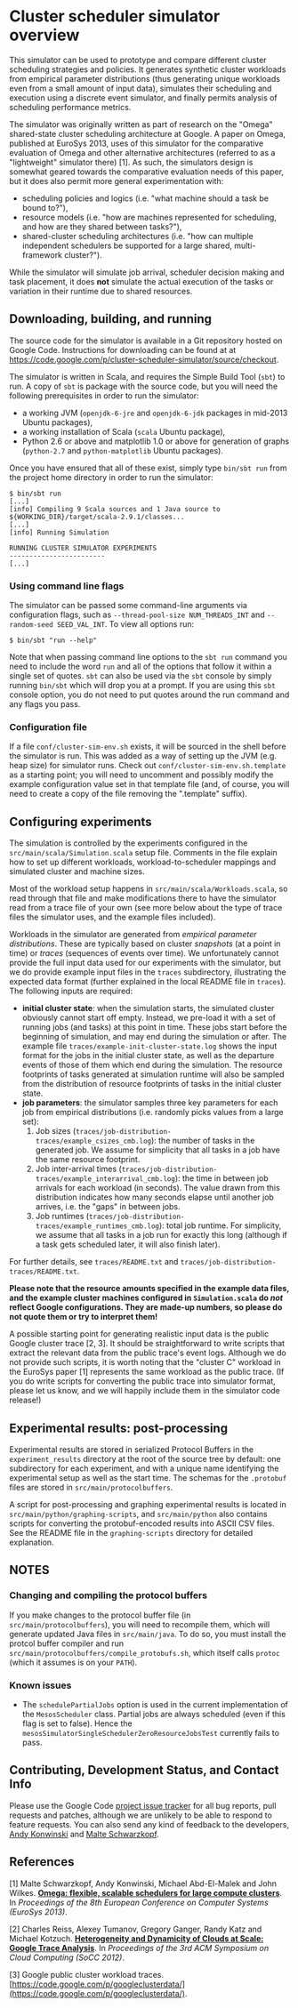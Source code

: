 # Cluster scheduler simulator overview

This simulator can be used to prototype and compare different cluster scheduling strategies and policies. It generates synthetic cluster workloads from empirical parameter distributions (thus generating unique workloads even from a small amount of input data), simulates their scheduling and execution using a discrete event simulator, and finally permits analysis of scheduling performance metrics.

The simulator was originally written as part of research on the "Omega" shared-state cluster scheduling architecture at Google. A paper on Omega, published at EuroSys 2013, uses of this simulator for the comparative evaluation of Omega and other alternative architectures (referred to as a "lightweight" simulator there) [1]. As such, the simulators design is somewhat geared towards the comparative evaluation needs of this paper, but it does also permit more general experimentation with:

 * scheduling policies and logics (i.e. "what machine should a task be bound to?"),
 * resource models (i.e. "how are machines represented for scheduling, and how are they shared between tasks?"),
 * shared-cluster scheduling architectures (i.e. "how can multiple independent schedulers be supported for a large shared, multi-framework cluster?").

While the simulator will simulate job arrival, scheduler decision making and task placement, it does **not** simulate the actual execution of the tasks or variation in their runtime due to shared resources.

## Downloading, building, and running

The source code for the simulator is available in a Git repository hosted on Google Code. Instructions for downloading can be found at at https://code.google.com/p/cluster-scheduler-simulator/source/checkout.

The simulator is written in Scala, and requires the Simple Build Tool (`sbt`) to run. A copy of `sbt` is package with the source code, but you will need the following prerequisites in order to run the simulator:

 * a working JVM (`openjdk-6-jre` and `openjdk-6-jdk` packages in mid-2013 Ubuntu packages),
 * a working installation of Scala (`scala` Ubuntu package),
 * Python 2.6 or above and matplotlib 1.0 or above for generation of graphs (`python-2.7` and `python-matplotlib` Ubuntu packages).

Once you have ensured that all of these exist, simply type `bin/sbt run` from the project home directory in order to run the simulator:

    $ bin/sbt run
    [...]
    [info] Compiling 9 Scala sources and 1 Java source to ${WORKING_DIR}/target/scala-2.9.1/classes...
    [...]
    [info] Running Simulation 
    
    RUNNING CLUSTER SIMULATOR EXPERIMENTS
    ------------------------
    [...]

### Using command line flags

The simulator can be passed some command-line arguments via configuration flags, such as `--thread-pool-size NUM_THREADS_INT` and `--random-seed SEED_VAL_INT`. To view all options run:

    $ bin/sbt "run --help"

Note that when passing command line options to the `sbt run` command you need to include the word `run` and all of the options that follow it within a single set of quotes. `sbt` can also be used via the `sbt` console by simply running `bin/sbt` which will drop you at a prompt. If you are using this `sbt` console option, you do not need to put quotes around the run command and any flags you pass.

### Configuration file
If a file `conf/cluster-sim-env.sh` exists, it will be sourced in the shell before the simulator is run. This was added as a way of setting up the JVM (e.g. heap size) for simulator runs. Check out `conf/cluster-sim-env.sh.template` as a starting point; you will need to uncomment and possibly modify the example configuration value set in that template file (and, of course, you will need to create a copy of the file removing the ".template" suffix).


## Configuring experiments

The simulation is controlled by the experiments configured in the `src/main/scala/Simulation.scala` setup file. Comments in the file explain how to set up different workloads, workload-to-scheduler mappings and simulated cluster and machine sizes.

Most of the workload setup happens in `src/main/scala/Workloads.scala`, so read through that file and make modifications there to have the simulator read from a trace file of your own (see more below about the type of trace files the simulator uses, and the example files included).

Workloads in the simulator are generated from *empirical parameter distributions*. These are typically based on cluster *snapshots* (at a point in time) or *traces* (sequences of events over time). We unfortunately cannot provide the full input data used for our experiments with the simulator, but we do provide example input files in the `traces` subdirectory, illustrating the expected data format (further explained in the local README file in `traces`). The following inputs are required:

 * **initial cluster state**: when the simulation starts, the simulated cluster obviously cannot start off empty. Instead, we pre-load it with a set of running jobs (and tasks) at this point in time. These jobs start before the beginning of simulation, and may end during the simulation or after. The example file `traces/example-init-cluster-state.log` shows the input format for the jobs in the initial cluster state, as well as the departure events of those of them which end during the simulation. The resource footprints of tasks generated at simulation runtime will also be sampled from the distribution of resource footprints of tasks in the initial cluster state.
 * **job parameters**: the simulator samples three key parameters for each job from empirical distributions (i.e. randomly picks values from a large set):
    1. Job sizes (`traces/job-distribution-traces/example_csizes_cmb.log`): the number of tasks in the generated job. We assume for simplicity that all tasks in a job have the same resource footprint.
    2. Job inter-arrival times (`traces/job-distribution-traces/example_interarrival_cmb.log`): the time in between job arrivals for each workload (in seconds). The value drawn from this distribution indicates how many seconds elapse until another job arrives, i.e. the "gaps" in between jobs.
    3. Job runtimes (`traces/job-distribution-traces/example_runtimes_cmb.log`): total job runtime. For simplicity, we assume that all tasks in a job run for exactly this long (although if a task gets scheduled later, it will also finish later).

For further details, see `traces/README.txt` and `traces/job-distribution-traces/README.txt`.

**Please note that the resource amounts specified in the example data files, and the example cluster machines configured in `Simulation.scala` do *not* reflect Google configurations. They are made-up numbers, so please do not quote them or try to interpret them!**

A possible starting point for generating realistic input data is the public Google cluster trace [2, 3]. It should be straightforward to write scripts that extract the relevant data from the public trace's event logs. Although we do not provide such scripts, it is worth noting that the "cluster C" workload in the EuroSys paper [1] represents the same workload as the public trace. (If you do write scripts for converting the public trace into simulator format, please let us know, and we will happily include them in the simulator code release!)

## Experimental results: post-processing

Experimental results are stored in serialized Protocol Buffers in the `experiment_results` directory at the root of the source tree by default: one subdirectory for each experiment, and with a unique name identifying the experimental setup as well as the start time. The schemas for the `.protobuf` files are stored in `src/main/protocolbuffers`.

A script for post-processing and graphing experimental results is located in `src/main/python/graphing-scripts`, and `src/main/python` also contains scripts for converting the protobuf-encoded results into ASCII CSV files. See the README file in the `graphing-scripts` directory for detailed explanation.

## NOTES

### Changing and compiling the protocol buffers

If you make changes to the protocol buffer file (in `src/main/protocolbuffers`), you will need to recompile them, which will generate updated Java files in `src/main/java`. To do so, you must install the protcol buffer compiler and run `src/main/protocolbuffers/compile_protobufs.sh`, which itself calls `protoc` (which it assumes is on your `PATH`).

### Known issues

- The `schedulePartialJobs` option is used in the current implementation of the `MesosScheduler` class. Partial jobs are always scheduled (even if this flag is set to false). Hence the `mesosSimulatorSingleSchedulerZeroResourceJobsTest` currently fails to pass.

## Contributing, Development Status, and Contact Info

Please use the Google Code [project issue tracker](https://code.google.com/p/cluster-scheduler-simulator/issues/list) for all bug reports, pull requests and patches, although we are unlikely to be able to respond to feature requests. You can also send any kind of feedback to the developers, [Andy Konwinski](http://andykonwinski.com/) and [Malte Schwarzkopf](http://www.cl.cam.ac.uk/~ms705/).

## References

[1] Malte Schwarzkopf, Andy Konwinski, Michael Abd-El-Malek and John Wilkes. **[Omega: flexible, scalable schedulers for large compute clusters](http://eurosys2013.tudos.org/wp-content/uploads/2013/paper/Schwarzkopf.pdf)**. In *Proceedings of the 8th European Conference on Computer Systems (EuroSys 2013)*.

[2] Charles Reiss, Alexey Tumanov, Gregory Ganger, Randy Katz and Michael Kotzuch. **[Heterogeneity and Dynamicity of Clouds at Scale: Google Trace Analysis](http://www.pdl.cmu.edu/PDL-FTP/CloudComputing/googletrace-socc2012.pdf)**. In *Proceedings of the 3rd ACM Symposium on Cloud Computing (SoCC 2012)*.

[3] Google public cluster workload traces. [https://code.google.com/p/googleclusterdata/](https://code.google.com/p/googleclusterdata/).

